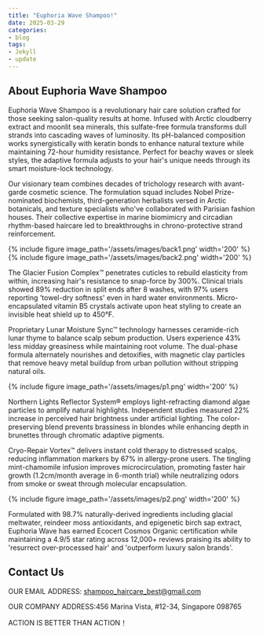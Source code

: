 ```yaml
---
title: "Euphoria Wave Shampoo!"
date: 2025-03-29
categories:
- blog
tags:
- Jekyll
- update
---
```


## About Euphoria Wave Shampoo

Euphoria Wave Shampoo is a revolutionary hair care solution crafted for those seeking salon-quality results at home. Infused with Arctic cloudberry extract and moonlit sea minerals, this sulfate-free formula transforms dull strands into cascading waves of luminosity. Its pH-balanced composition works synergistically with keratin bonds to enhance natural texture while maintaining 72-hour humidity resistance. Perfect for beachy waves or sleek styles, the adaptive formula adjusts to your hair's unique needs through its smart moisture-lock technology.

Our visionary team combines decades of trichology research with avant-garde cosmetic science. The formulation squad includes Nobel Prize-nominated biochemists, third-generation herbalists versed in Arctic botanicals, and texture specialists who've collaborated with Parisian fashion houses. Their collective expertise in marine biomimicry and circadian rhythm-based haircare led to breakthroughs in chrono-protective strand reinforcement.

{% include figure image_path='/assets/images/back1.png' width='200' %}
{% include figure image_path='/assets/images/back2.png' width='200' %}

The Glacier Fusion Complex™ penetrates cuticles to rebuild elasticity from within, increasing hair's resistance to snap-force by 300%. Clinical trials showed 89% reduction in split ends after 8 washes, with 97% users reporting 'towel-dry softness' even in hard water environments. Micro-encapsulated vitamin B5 crystals activate upon heat styling to create an invisible heat shield up to 450°F.

Proprietary Lunar Moisture Sync™ technology harnesses ceramide-rich lunar thyme to balance scalp sebum production. Users experience 43% less midday greasiness while maintaining root volume. The dual-phase formula alternately nourishes and detoxifies, with magnetic clay particles that remove heavy metal buildup from urban pollution without stripping natural oils.

{% include figure image_path='/assets/images/p1.png' width='200' %}

Northern Lights Reflector System® employs light-refracting diamond algae particles to amplify natural highlights. Independent studies measured 22% increase in perceived hair brightness under artificial lighting. The color-preserving blend prevents brassiness in blondes while enhancing depth in brunettes through chromatic adaptive pigments.

Cryo-Repair Vortex™ delivers instant cold therapy to distressed scalps, reducing inflammation markers by 67% in allergy-prone users. The tingling mint-chamomile infusion improves microcirculation, promoting faster hair growth (1.2cm/month average in 6-month trial) while neutralizing odors from smoke or sweat through molecular encapsulation.

{% include figure image_path='/assets/images/p2.png' width='200' %}

Formulated with 98.7% naturally-derived ingredients including glacial meltwater, reindeer moss antioxidants, and epigenetic birch sap extract, Euphoria Wave has earned Ecocert Cosmos Organic certification while maintaining a 4.9/5 star rating across 12,000+ reviews praising its ability to 'resurrect over-processed hair' and 'outperform luxury salon brands'.

## Contact Us

OUR EMAIL ADDRESS: shampoo_haircare_best@gmail.com

OUR COMPANY ADDRESS:456 Marina Vista, #12-34, Singapore 098765

ACTION IS BETTER THAN ACTION！
